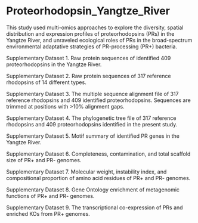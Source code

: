 # Proteorhodopsin_Yangtze_River
This study used multi-omics approaches to explore the diversity, spatial distribution and expression profiles of proteorhodopsins (PRs) in the Yangtze River, and unraveled ecological roles of PRs in the broad-spectrum environmental adaptative strategies of PR-processing (PR+) bacteria. 

Supplementary Dataset 1. Raw protein sequences of identified 409 proteorhodopsins in the Yangtze River.

Supplementary Dataset 2. Raw protein sequences of 317 reference rhodopsins of 14 different types.

Supplementary Dataset 3. The multiple sequence alignment file of 317 reference rhodopsins and 409 identified proteorhodopsins. Sequences are trimmed at positions with >10% alignment gaps.

Supplementary Dataset 4. The phylogenetic tree file of 317 reference rhodopsins and 409 proteorhodopsins identified in the present study.

Supplementary Dataset 5. Motif summary of identified PR genes in the Yangtze River.

Supplementary Dataset 6. Completeness, contamination, and total scaffold size of PR+ and PR- genomes.

Supplementary Dataset 7. Molecular weight, instability index, and compositional proportion of amino acid residues of PR+ and PR- genomes.

Supplementary Dataset 8. Gene Ontology enrichment of metagenomic functions of PR+ and PR- genomes. 

Supplementary Dataset 9. The transcriptional co-expression of PRs and enriched KOs from PR+ genomes.
